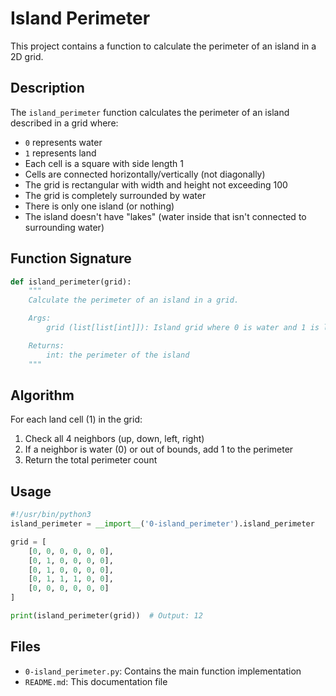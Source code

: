 # Island Perimeter

This project contains a function to calculate the perimeter of an island in a 2D grid.

## Description

The `island_perimeter` function calculates the perimeter of an island described in a grid where:
- `0` represents water
- `1` represents land
- Each cell is a square with side length 1
- Cells are connected horizontally/vertically (not diagonally)
- The grid is rectangular with width and height not exceeding 100
- The grid is completely surrounded by water
- There is only one island (or nothing)
- The island doesn't have "lakes" (water inside that isn't connected to surrounding water)

## Function Signature

```python
def island_perimeter(grid):
    """
    Calculate the perimeter of an island in a grid.

    Args:
        grid (list[list[int]]): Island grid where 0 is water and 1 is land

    Returns:
        int: the perimeter of the island
    """
```

## Algorithm

For each land cell (1) in the grid:
1. Check all 4 neighbors (up, down, left, right)
2. If a neighbor is water (0) or out of bounds, add 1 to the perimeter
3. Return the total perimeter count

## Usage

```python
#!/usr/bin/python3
island_perimeter = __import__('0-island_perimeter').island_perimeter

grid = [
    [0, 0, 0, 0, 0, 0],
    [0, 1, 0, 0, 0, 0],
    [0, 1, 0, 0, 0, 0],
    [0, 1, 1, 1, 0, 0],
    [0, 0, 0, 0, 0, 0]
]

print(island_perimeter(grid))  # Output: 12
```

## Files

- `0-island_perimeter.py`: Contains the main function implementation
- `README.md`: This documentation file
